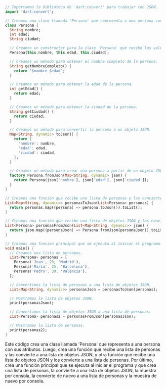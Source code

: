 ```dart
// Importamos la biblioteca de 'dart:convert' para trabajar con JSON.
import 'dart:convert';

// Creamos una clase llamada 'Persona' que representa a una persona con sus atributos.
class Persona {
  String nombre;
  int edad;
  String ciudad;

  // Creamos un constructor para la clase 'Persona' que recibe los valores de los atributos.
  Persona(this.nombre, this.edad, this.ciudad);

  // Creamos un método para obtener el nombre completo de la persona.
  String getNombreCompleto() {
    return "$nombre $edad";
  }

  // Creamos un método para obtener la edad de la persona.
  int getEdad() {
    return edad;
  }

  // Creamos un método para obtener la ciudad de la persona.
  String getCiudad() {
    return ciudad;
  }

  // Creamos un método para convertir la persona a un objeto JSON.
  Map<String, dynamic> toJson() {
    return {
      'nombre': nombre,
      'edad': edad,
      'ciudad': ciudad,
    };
  }

  // Creamos un método para crear una persona a partir de un objeto JSON.
  factory Persona.fromJson(Map<String, dynamic> json) {
    return Persona(json['nombre'], json['edad'], json['ciudad']);
  }
}

// Creamos una función que recibe una lista de personas y las convierte a una lista de objetos JSON.
List<Map<String, dynamic>> personasToJson(List<Persona> personas) {
  return personas.map((persona) => persona.toJson()).toList();
}

// Creamos una función que recibe una lista de objetos JSON y los convierte a una lista de personas.
List<Persona> personasFromJson(List<Map<String, dynamic>> json) {
  return json.map((personaJson) => Persona.fromJson(personaJson)).toList();
}

// Creamos una función principal que se ejecuta al iniciar el programa.
void main() {
  // Creamos una lista de personas.
  List<Persona> personas = [
    Persona('Juan', 20, 'Madrid'),
    Persona('María', 25, 'Barcelona'),
    Persona('Pedro', 30, 'Valencia'),
  ];

  // Convertimos la lista de personas a una lista de objetos JSON.
  List<Map<String, dynamic>> personasJson = personasToJson(personas);

  // Mostramos la lista de objetos JSON.
  print(personasJson);

  // Convertimos la lista de objetos JSON a una lista de personas.
  List<Persona> personas2 = personasFromJson(personasJson);

  // Mostramos la lista de personas.
  print(personas2);
}
```

Este código crea una clase llamada 'Persona' que representa a una persona con sus atributos. Luego, crea una función que recibe una lista de personas y las convierte a una lista de objetos JSON, y otra función que recibe una lista de objetos JSON y los convierte a una lista de personas. Por último, crea una función principal que se ejecuta al iniciar el programa y que crea una lista de personas, la convierte a una lista de objetos JSON, la muestra por consola, la convierte de nuevo a una lista de personas y la muestra de nuevo por consola.
